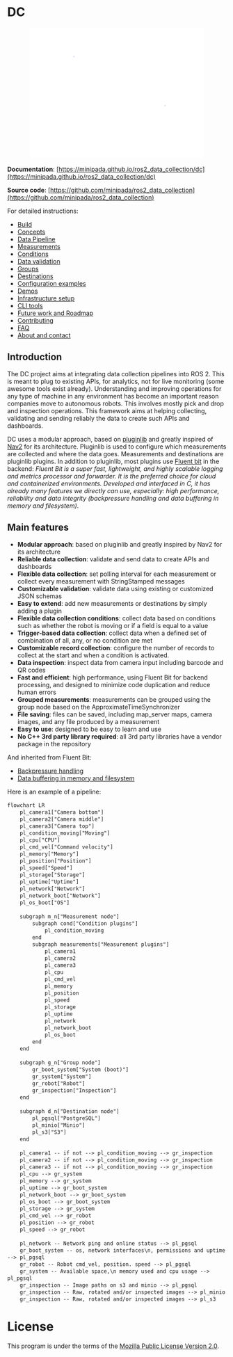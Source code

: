 # DC

<p class="github-only" align="center">
  <img height="300" src="doc/src/images/dc.png" />
</p>

**Documentation**: [https://minipada.github.io/ros2_data_collection/dc](https://minipada.github.io/ros2_data_collection/dc)

**Source code**: [https://github.com/minipada/ros2_data_collection](https://github.com/minipada/ros2_data_collection)

For detailed instructions:

- [Build](https://minipada.github.io/ros2_data_collection/dc/build.html)
- [Concepts](https://minipada.github.io/ros2_data_collection/dc/concepts.html)
- [Data Pipeline](https://minipada.github.io/ros2_data_collection/dc/data_pipeline.html)
- [Measurements](https://minipada.github.io/ros2_data_collection/dc/measurements.html)
- [Conditions](https://minipada.github.io/ros2_data_collection/dc/conditions.html)
- [Data validation](https://minipada.github.io/ros2_data_collection/dc/data_validation.html)
- [Groups](https://minipada.github.io/ros2_data_collection/dc/groups.html)
- [Destinations](https://minipada.github.io/ros2_data_collection/dc/destinations.html)
- [Configuration examples](https://minipada.github.io/ros2_data_collection/dc/configuration_examples.html)
- [Demos](https://minipada.github.io/ros2_data_collection/dc/demos.html)
- [Infrastructure setup](https://minipada.github.io/ros2_data_collection/dc/infrastructure_setup.html)
- [CLI tools](https://minipada.github.io/ros2_data_collection/dc/cli.html)
- [Future work and Roadmap](https://minipada.github.io/ros2_data_collection/dc/future_work.html)
- [Contributing](https://minipada.github.io/ros2_data_collection/dc/contributing.html)
- [FAQ](https://minipada.github.io/ros2_data_collection/dc/faq.html)
- [About and contact](https://minipada.github.io/ros2_data_collection/dc/about_contact.html)

## Introduction

The DC project aims at integrating data collection pipelines into ROS 2. This is meant to plug to existing APIs, for analytics, not for live monitoring (some awesome tools exist already). Understanding and improving operations for any type of machine in any environment has become an important reason companies move to autonomous robots. This involves mostly pick and drop and inspection operations. This framework aims at helping collecting, validating and sending reliably the data to create such APIs and dashboards.

DC uses a modular approach, based on [pluginlib](https://index.ros.org/p/pluginlib/) and greatly inspired of [Nav2](https://navigation.ros.org/) for its architecture. Pluginlib is used to configure which measurements are collected and where the data goes. Measurements and destinations are pluginlib plugins. In addition to pluginlib, most plugins use [Fluent bit](https://fluentbit.io/) in the backend: *Fluent Bit is a super fast, lightweight, and highly scalable logging and metrics processor and forwarder. It is the preferred choice for cloud and containerized environments. Developed and interfaced in C, it has already many features we directly can use, especially: high performance, reliability and data integrity (backpressure handling and data buffering in memory and filesystem)*.

## Main features

* **Modular approach**: based on pluginlib and greatly inspired by Nav2 for its architecture
* **Reliable data collection**: validate and send data to create APIs and dashboards
* **Flexible data collection**: set polling interval for each measurement or collect every measurement with StringStamped messages
* **Customizable validation**: validate data using existing or customized JSON schemas
* **Easy to extend**: add new measurements or destinations by simply adding a plugin
* **Flexible data collection conditions**: collect data based on conditions such as whether the robot is moving or if a field is equal to a value
* **Trigger-based data collection**: collect data when a defined set of combination of all, any, or no condition are met
* **Customizable record collection**: configure the number of records to collect at the start and when a condition is activated.
* **Data inspection**: inspect data from camera input including barcode and QR codes
* **Fast and efficient**: high performance, using Fluent Bit for backend processing, and designed to minimize code duplication and reduce human errors
* **Grouped measurements**: measurements can be grouped using the group node based on the ApproximateTimeSynchronizer
* **File saving**: files can be saved, including map_server maps, camera images, and any file produced by a measurement
* **Easy to use**: designed to be easy to learn and use
* **No C++ 3rd party library required**: all 3rd party libraries have a vendor package in the repository

And inherited from Fluent Bit:

* [Backpressure handling](https://docs.fluentbit.io/manual/v/1.0/configuration/backpressure)
* [Data buffering in memory and filesystem](https://docs.fluentbit.io/manual/v/1.0/configuration/buffering)

Here is an example of a pipeline:

```mermaid
flowchart LR
    pl_camera1["Camera bottom"]
    pl_camera2["Camera middle"]
    pl_camera3["Camera top"]
    pl_condition_moving["Moving"]
    pl_cpu["CPU"]
    pl_cmd_vel["Command velocity"]
    pl_memory["Memory"]
    pl_position["Position"]
    pl_speed["Speed"]
    pl_storage["Storage"]
    pl_uptime["Uptime"]
    pl_network["Network"]
    pl_network_boot["Network"]
    pl_os_boot["OS"]

    subgraph m_n["Measurement node"]
        subgraph cond["Condition plugins"]
            pl_condition_moving
        end
        subgraph measurements["Measurement plugins"]
            pl_camera1
            pl_camera2
            pl_camera3
            pl_cpu
            pl_cmd_vel
            pl_memory
            pl_position
            pl_speed
            pl_storage
            pl_uptime
            pl_network
            pl_network_boot
            pl_os_boot
        end
    end

    subgraph g_n["Group node"]
        gr_boot_system["System (boot)"]
        gr_system["System"]
        gr_robot["Robot"]
        gr_inspection["Inspection"]
    end

    subgraph d_n["Destination node"]
        pl_pgsql["PostgreSQL"]
        pl_minio["Minio"]
        pl_s3["S3"]
    end

    pl_camera1 -- if not --> pl_condition_moving --> gr_inspection
    pl_camera2 -- if not --> pl_condition_moving --> gr_inspection
    pl_camera3 -- if not --> pl_condition_moving --> gr_inspection
    pl_cpu --> gr_system
    pl_memory --> gr_system
    pl_uptime --> gr_boot_system
    pl_network_boot --> gr_boot_system
    pl_os_boot --> gr_boot_system
    pl_storage --> gr_system
    pl_cmd_vel --> gr_robot
    pl_position --> gr_robot
    pl_speed --> gr_robot

    pl_network -- Network ping and online status --> pl_pgsql
    gr_boot_system -- os, network interfaces\n, permissions and uptime --> pl_pgsql
    gr_robot -- Robot cmd_vel, position. speed --> pl_pgsql
    gr_system -- Available space,\n memory used and cpu usage --> pl_pgsql
    gr_inspection -- Image paths on s3 and minio --> pl_pgsql
    gr_inspection -- Raw, rotated and/or inspected images --> pl_minio
    gr_inspection -- Raw, rotated and/or inspected images --> pl_s3
```

# License
This program is under the terms of the [Mozilla Public License Version 2.0](https://www.mozilla.org/en-US/MPL/2.0/).
